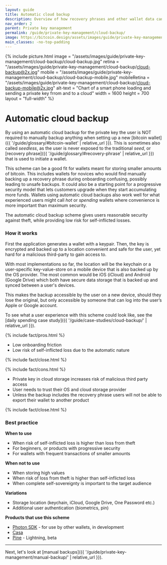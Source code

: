 ```yaml
---
layout: guide
title: Automatic cloud backup
description: Overview of how recovery phrases and other wallet data can be securely stored with cloud storage service providers.
nav_order: 2
parent: Private key management
permalink: /guide/private-key-management/cloud-backup/
image: https://bitcoin.design/assets/images/guide/private-key-management/cloud-backup/cloud-backup-preview.jpg
main_classes: -no-top-padding
---
```


<!--

Editor's notes

Description of what an automatic cloud backup scheme consists of.

Illustration sources

https://www.figma.com/community/file/888680264445459448
https://www.figma.com/community/file/995256542920917246/BDG---Private-key-management-illustrations

-->

{% include picture.html
   image = "/assets/images/guide/private-key-management/cloud-backup/cloud-backup.jpg"
   retina = "/assets/images/guide/private-key-management/cloud-backup/cloud-backup@2x.jpg"
   mobile = "/assets/images/guide/private-key-management/cloud-backup/cloud-backup-mobile.jpg"
   mobileRetina = "/assets/images/guide/private-key-management/cloud-backup/cloud-backup-mobile@2x.jpg"
   alt-text = "Chart of a smart phone loading and sending a private key frrom and to a cloud"
   width = 1600
   height = 700
   layout = "full-width"
%}

# Automatic cloud backup

By using an automatic cloud backup for the private key the user is NOT required to manually backup anything when setting up a new [bitcoin wallet]({{ '/guide/glossary/#bitcoin-wallet' | relative_url }}). This is sometimes also called *seedless*, as the user is never exposed to the traditional *seed*, or [recovery phrase]({{ '/guide/glossary/#recovery-phrase' | relative_url }}) that is used to initiate a wallet.

This scheme can be a good fit for wallets meant for storing smaller amounts of bitcoin. This includes wallets for novices who would find manually backing up a recovery phrase during onboarding confusing, possibly leading to unsafe backups. It could also be a starting point for a progressive security model that lets customers upgrade when they start accumulating more funds. Wallets using automatic cloud backups also work well for what experienced users might call *hot* or *spending* wallets where convenience is more important than maximum security. 

The automatic cloud backup scheme gives users reasonable security against theft, while providing low risk for self-inflicted losses.

### How it works
First the application generates a wallet with a keypair. Then, the key is encrypted and backed up to a location convenient and safe for the user, yet hard for a malicious third-party to gain access to.

With most implementations so far, the location will be the keychain or a user-specific key-value-store on a mobile device that is also backed up by the OS provider. The most common would be iOS (iCloud) and Android (Google Drive) which both have secure data storage that is backed up and synced between a user's devices.

This makes the backup accessible by the user on a new device, should they lose the original, but only accessible by someone that can log into the user’s Apple or Google account.

To see what a user experience with this scheme could look like, see the [daily spending case study]({{ '/guide/case-studies/cloud-backup/' | relative_url }}).

{% include fact/pros.html %}

- Low onboarding friction
- Low risk of self-inflicted loss due to the automatic nature

{% include fact/close.html %}

{% include fact/cons.html %}

- Private key in cloud storage increases risk of malicious third party access
- User needs to trust their OS and cloud storage provider
- Unless the backup includes the recovery phrase users will not be able to export their wallet to another product

{% include fact/close.html %}

### Best practice

**When to use**
- When risk of self-inflicted loss is higher than loss from theft
- For beginners, or products with progressive security
- For wallets with frequent transactions of smaller amounts

**When not to use**
- When storing high values
- When risk of loss from theft is higher than self-inflicted loss
- When complete self-sovereignty is important to the target audience

**Variations**
- Storage location (keychain, iCloud, Google Drive, One Password etc.)
- Additional user authentication (biometrics, pin)

**Products that use this scheme**
- [Photon SDK](https://photonsdk.org) - for use by other wallets, in development
- [Casa](https://keys.casa)
- [Pine](https://pine.pm ) - Lightning, beta

---

Next, let's look at [manual backups]({{ '/guide/private-key-management/manual-backup/' | relative_url }}).

